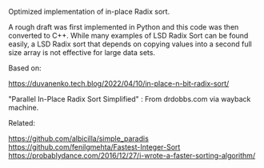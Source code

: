 Optimized implementation of in-place Radix sort.

A rough draft was first implemented in Python and this code was then converted to C++. While many examples of LSD Radix Sort can be found easily, a LSD Radix sort that depends on copying values into a second full size array is not effective for large data sets.

Based on:

https://duvanenko.tech.blog/2022/04/10/in-place-n-bit-radix-sort/

"Parallel In-Place Radix Sort Simplified" : From drdobbs.com via wayback machine.

Related:

https://github.com/albicilla/simple_paradis
https://github.com/fenilgmehta/Fastest-Integer-Sort
https://probablydance.com/2016/12/27/i-wrote-a-faster-sorting-algorithm/
